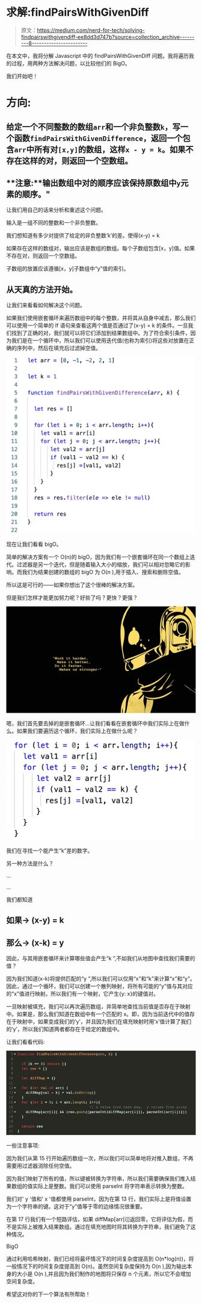 # 求解:findPairsWithGivenDiff

> 原文：<https://medium.com/nerd-for-tech/solving-findpairswithgivendiff-ee8dd3d747b?source=collection_archive---------8----------------------->

在本文中，我将分解 Javascript 中的 findPairsWithGivenDiff 问题。我将遍历我的过程，用两种方法解决问题，以比较他们的 BigO。

我们开始吧！

# 方向:

## 给定一个不同整数的数组`arr`和一个非负整数`k`，写一个函数`findPairsWithGivenDifference`，返回一个包含`arr`中所有对`[x,y]`的数组，这样`x - y = k`。如果不存在这样的对，则返回一个空数组。

## **注意:**输出数组中对的顺序应该保持原数组中`y`元素的顺序。"

让我们用自己的话来分析和重述这个问题。

输入是一组不同的整数和一个非负整数。

我们想知道有多少对提供了给定的非负整数‘k’的差。使得(x-y) = k

如果存在这样的数组对，输出应该是数组的数组。每个子数组包含[x，y]值。如果不存在对，则返回一个空数组。

子数组的放置应该遵循[x，y]子数组中“y”值的索引。

## 从天真的方法开始。

让我们来看看如何解决这个问题。

如果我们使用嵌套循环来遍历数组中的每个整数，并将其从自身中减去，那么我们可以使用一个简单的 If 语句来查看这两个值是否通过了(x-y) = k 的条件。一旦我们找到了正确的对，我们就可以将它们添加到结果数组中。为了符合索引条件，因为我们是在一个循环中，所以我们可以使用迭代值(也称为索引)将这些对放置在正确的序列中，然后在填充后过滤掉空值。

![](img/79143f16a7eb6b81ff8fd2ab6c2e1a49.png)

现在让我们看看 bigO。

简单的解决方案有一个 O(n)的 bigO，因为我们有一个嵌套循环在同一个数组上迭代。过滤器是另一个迭代，但是随着输入大小的缩放，我们可以相对忽略它的影响。而我们为结果创建的数组的 bigO 为 O(n ),用于插入、搜索和删除空值。

所以这是可行的——如果你想出了这个很棒的解决方案。

但是我们怎样才能更加努力呢？好些了吗？更快？更强？

![](img/c47b35e934dbbd9a834fe99882ba5741.png)

嗯，我们首先要去掉的是嵌套循环…让我们看看在嵌套循环中我们实际上在做什么。如果我们要遍历这个循环，我们实际上在做什么呢？

![](img/3f553677aab86686845474f978fed0ff.png)

我们在寻找一个能产生“k”差的数字。

另一种方法是什么？

…

…

我们都知道

## 如果→ (x-y) = k

## 那么→ (x-k) = y

因此，与其用嵌套循环来计算哪些值会产生“k ”,不如我们从地图中查找我们需要的值？

因为我们知道(x-k)将提供匹配的“y ”,所以我们可以仅用“x”和“k”来计算“x”和“y”。因此，通过一个循环，我们可以创建一个散列映射，将所有可能的“y”值与其对应的“x”值进行映射。所以我们有一个映射，它产生{y: x}的键值对。

一旦映射被填充，我们可以再次遍历数组，并简单地查找当前值是否存在于映射中。如果是，那么我们知道在数组中有一个匹配的 x。即，因为当前迭代中的值存在于映射中，如果变成我们的‘y’，并且因为我们在填充映射时用‘x’值计算了我们的‘y’，所以我们知道两者都存在于给定的数组中。

让我们看看代码:

![](img/0c3437c04bef3501cc09e186dedbaf04.png)

一些注意事项:

因为我们从第 15 行开始遍历数组一次，所以我们可以简单地将对推入数组，不再需要用过滤器消除任何空值。

因为我们映射了所有的值，所以键被转换为字符串，所以我们需要确保我们推入结果数组的值实际上是整数。我们可以使用 parseInt 将字符串表示转换为整数。

我们对' y '值和' x '值都使用 parseInt，因为在第 13 行，我们实际上是将值设置为一个字符串的键。这对于“y”值等于零的边缘情况很重要。

在第 17 行我们有一个短路评估，如果 diffMap[arr[i]]返回零，它将评估为假，而不是实际上被推入结果数组。通过在填充地图时将其转换为字符串，我们避免了这种情况。

BigO

通过利用哈希映射，我们已经将最坏情况下的时间复杂度提高到 O(n*log(n))，将一般情况下的时间复杂度提高到 O(n)。虽然空间复杂度保持为 O(n ),因为输出本身的大小是 O(n ),并且因为我们制作的地图将只保存 n 个元素，所以它不会增加空间复杂度。

希望这对你的下一个算法有所帮助！